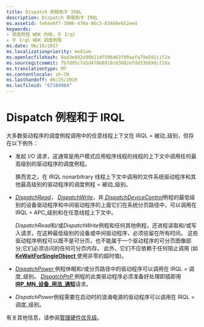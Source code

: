 ```yaml
---
title: Dispatch 例程和于 IRQL
description: Dispatch 例程和于 IRQL
ms.assetid: fe64e0f7-3906-470a-86c5-03460e652eed
keywords:
- 调度例程 WDK 内核，于 Irql
- 于 Irql WDK 调度例程
ms.date: 06/16/2017
ms.localizationpriority: medium
ms.openlocfilehash: 8ad3e092e90b114f506d63f09aafa79a591c1f2a
ms.sourcegitcommit: fb7d95c7a5d47860918cd3602efdd33b69dcf2da
ms.translationtype: MT
ms.contentlocale: zh-CN
ms.lasthandoff: 06/25/2019
ms.locfileid: "67384984"
---
```

# <a name="dispatch-routines-and-irqls"></a>Dispatch 例程和于 IRQL





大多数驱动程序的调度例程调用中的任意线程上下文在 IRQL = 被动\_级别，但存在以下例外：

-   发起 I/O 请求，这通常是用户模式应用程序线程的线程的上下文中调用任何最高级别的驱动程序的调度例程。

    换而言之，在 IRQL nonarbitrary 线程上下文中调用的文件系统驱动程序和其他最高级别的驱动程序的调度例程 = 被动\_级别。

-   [ *DispatchRead*](https://docs.microsoft.com/windows-hardware/drivers/ddi/content/wdm/nc-wdm-driver_dispatch)， [ *DispatchWrite*](https://docs.microsoft.com/windows-hardware/drivers/ddi/content/wdm/nc-wdm-driver_dispatch)，并[ *DispatchDeviceControl*](https://docs.microsoft.com/windows-hardware/drivers/ddi/content/wdm/nc-wdm-driver_dispatch)例程的最低级别的设备驱动程序和中间驱动程序的上面它们在系统分页路径中，可以调用在 IRQL = APC\_级别和在任意线程上下文中。

    *DispatchRead*和/或*DispatchWrite*例程和任何其他例程，还进程读取和/或写入请求，在这种最低级别的设备或中间驱动程序，必须驻留在所有时间。 这些驱动程序例程可以既不是可分页，也不能属于一个驱动程序的可分页图像部分;它们必须访问的任何可分页内存。 此外，它们不应依赖于任何阻止调用 (如[ **KeWaitForSingleObject** ](https://docs.microsoft.com/windows-hardware/drivers/ddi/content/wdm/nf-wdm-kewaitforsingleobject)使用非零的超时值)。

-   [ *DispatchPower* ](https://docs.microsoft.com/windows-hardware/drivers/ddi/content/wdm/nc-wdm-driver_dispatch)例程休眠和/或分页路径中的驱动程序可以调用在 IRQL = 调度\_级别。 [ *DispatchPnP* ](https://docs.microsoft.com/windows-hardware/drivers/ddi/content/wdm/nc-wdm-driver_dispatch)例程的此类驱动程序必须准备好处理即插即用[ **IRP\_MN\_设备\_用法\_通知**](https://docs.microsoft.com/windows-hardware/drivers/kernel/irp-mn-device-usage-notification)请求。

-   *DispatchPower*例程需要在启动时的浪涌电源的驱动程序可以调用在 IRQL = 调度\_级别。

有关其他信息，请参阅[管理硬件优先级](managing-hardware-priorities.md)。

 

 




